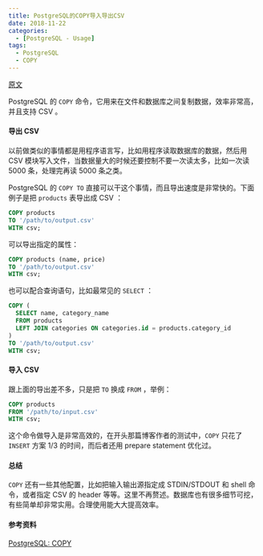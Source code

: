 ```yaml
---
title: PostgreSQL的COPY导入导出CSV
date: 2018-11-22
categories: 
  - [PostgreSQL - Usage]
tags: 
  - PostgreSQL
  - COPY
---
```


[原文](https://segmentfault.com/a/1190000008328676)

PostgreSQL 的 `COPY` 命令，它用来在文件和数据库之间复制数据，效率非常高，并且支持 CSV 。

#### 导出 CSV

以前做类似的事情都是用程序语言写，比如用程序读取数据库的数据，然后用 CSV 模块写入文件，当数据量大的时候还要控制不要一次读太多，比如一次读 5000 条，处理完再读 5000 条之类。

PostgreSQL 的 `COPY TO` 直接可以干这个事情，而且导出速度是非常快的。下面例子是把 `products` 表导出成 CSV ：

```sql
COPY products
TO '/path/to/output.csv'
WITH csv;
```

可以导出指定的属性：

```sql
COPY products (name, price)
TO '/path/to/output.csv'
WITH csv;
```

也可以配合查询语句，比如最常见的 `SELECT` ：

```sql
COPY (
  SELECT name, category_name
  FROM products
  LEFT JOIN categories ON categories.id = products.category_id
)
TO '/path/to/output.csv'
WITH csv;
```

#### 导入 CSV

跟上面的导出差不多，只是把 `TO` 换成 `FROM` ，举例：

```sql
COPY products
FROM '/path/to/input.csv'
WITH csv;
```

这个命令做导入是非常高效的，在开头那篇博客作者的测试中，`COPY` 只花了 `INSERT` 方案 1/3 的时间，而后者还用 prepare statement 优化过。

#### 总结

`COPY` 还有一些其他配置，比如把输入输出源指定成 STDIN/STDOUT 和 shell 命令，或者指定 CSV 的 header 等等。这里不再赘述。数据库也有很多细节可挖，有些简单却非常实用。合理使用能大大提高效率。

#### 参考资料

[PostgreSQL: COPY](https://www.postgresql.org/docs/current/static/sql-copy.html)
